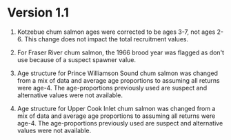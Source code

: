 
Version 1.1
===========

1. Kotzebue chum salmon ages were corrected to be ages 3-7, not ages 2-6. This
   change does not impact the total recruitment values.

2. For Fraser River chum salmon, the 1966 brood year was flagged as don't use
   because of a suspect spawner value.

3. Age structure for Prince Williamson Sound chum salmon was changed from a mix
   of data and average age proportions to assuming all returns were age-4. The
   age-proportions previously used are suspect and alternative values were not
   available.

4. Age structure for Upper Cook Inlet chum salmon was changed from a mix of data
   and average age proportions to assuming all returns were age-4. The
   age-proportions previously used are suspect and alternative values were not
   available.
